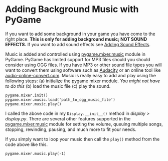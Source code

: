 # Adding Background Music with PyGame

If you want to add some background in your game you have come to the right place. **This is only for adding background music; NOT SOUND EFFECTS.** If you want to add sound effects see [Adding Sound Effects](adding_sound_effects.md).

Music is added and controlled using [pygame.mixer.music](http://pygame.org/docs/ref/music.html#module-pygame.mixer.music) module in PyGame. PyGame has limited support for MP3 files should you should consider using OGG files. If you have MP3 or other sound file types you will want to convert them using software such as [Audacity](http://audacityteam.org/) or an online tool like [audio-online-convert.com](http://audio.online-convert.com/). Music is really easy to add and play using the following steps: (a) initialize the pygame mixer module. *You might not have to do this* (b) load the music file (c) play the sound.

	pygame.mixer.init()
	pygame.mixer.music.load('path_to_ogg_music_file')
	pygame.mixer.music.play()

I called the above code in my `Display.__init__()` method in *display > display.py*. There are several other features supported in the [pygame.mixer.music](http://pygame.org/docs/ref/music.html#module-pygame.mixer.music) module for setting the volume, queuing multiple songs, stopping, rewinding, pausing, and much more to fit your needs.

If you simply want to loop your music then call the `play()` method from the code above like this.

	pygame.mixer.music.play(-1)